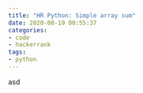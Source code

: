 ```yaml
---
title: "HR Python: Simple array sum"
date: 2020-08-19 00:55:37
categories: 
- code
- hackerrank
tags:
- python
---
```


asd